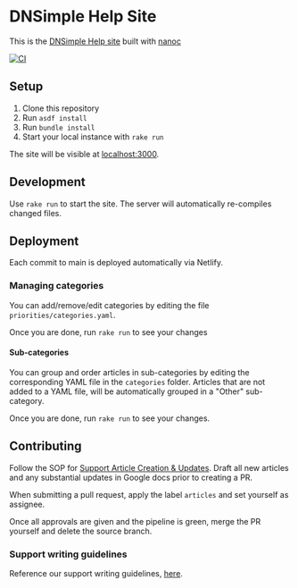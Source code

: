 # DNSimple Help Site

This is the [DNSimple Help site](https://support.dnsimple.com) built with [nanoc](http://nanoc.stoneship.org/)

[![CI](https://github.com/dnsimple/dnsimple-support/actions/workflows/ci.yml/badge.svg)](https://github.com/dnsimple/dnsimple-support/actions/workflows/ci.yml)


## Setup

1. Clone this repository
1. Run `asdf install`
1. Run `bundle install`
1. Start your local instance with `rake run`

The site will be visible at [localhost:3000](http://localhost:3000).


## Development

Use `rake run` to start the site. The server will automatically re-compiles changed files.


## Deployment

Each commit to main is deployed automatically via Netlify.


### Managing categories

You can add/remove/edit categories by editing the file `priorities/categories.yaml`.

Once you are done, run `rake run` to see your changes

#### Sub-categories

You can group and order articles in sub-categories by editing the corresponding YAML file in the `categories` folder. Articles that are not added to a YAML file, will be automatically grouped in a "Other" sub-category.

Once you are done, run `rake run` to see your changes.

## Contributing

Follow the SOP for [Support Article Creation & Updates](https://dnsimple.atlassian.net/wiki/spaces/BIZOPS/pages/2615115803/Support+Article+Creation+and+Update+Procedure). Draft all new articles and any substantial updates in Google docs prior to creating a PR.

When submitting a pull request, apply the label `articles` and set yourself as assignee.

Once all approvals are given and the pipeline is green, merge the PR yourself and delete the source branch.

### Support writing guidelines

Reference our support writing guidelines, [here](https://support.dnsimple.com/articles/writing-guide/).

